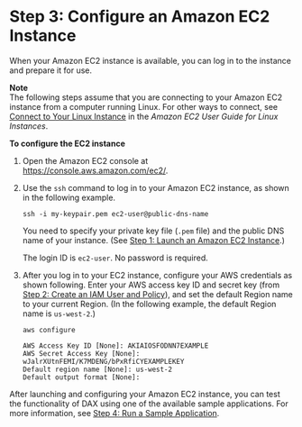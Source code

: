 # Step 3: Configure an Amazon EC2 Instance<a name="DAX.client.configure-ec2-instance"></a>

When your Amazon EC2 instance is available, you can log in to the instance and prepare it for use\.

**Note**  
The following steps assume that you are connecting to your Amazon EC2 instance from a computer running Linux\. For other ways to connect, see [Connect to Your Linux Instance](https://docs.aws.amazon.com/AWSEC2/latest/UserGuide/AccessingInstances.html) in the *Amazon EC2 User Guide for Linux Instances*\.

**To configure the EC2 instance**

1. Open the Amazon EC2 console at [https://console\.aws\.amazon\.com/ec2/](https://console.aws.amazon.com/ec2/)\.

1. Use the `ssh` command to log in to your Amazon EC2 instance, as shown in the following example\.

   ```
   ssh -i my-keypair.pem ec2-user@public-dns-name
   ```

   You need to specify your private key file \(`.pem` file\) and the public DNS name of your instance\. \(See [Step 1: Launch an Amazon EC2 Instance](DAX.client.launch-ec2-instance.md)\.\)

   The login ID is `ec2-user`\. No password is required\.

1. After you log in to your EC2 instance, configure your AWS credentials as shown following\. Enter your AWS access key ID and secret key \(from [Step 2: Create an IAM User and Policy](DAX.client.create-user-policy.md)\), and set the default Region name to your current Region\. \(In the following example, the default Region name is `us-west-2`\.\)

   ```
   aws configure
   
   AWS Access Key ID [None]: AKIAIOSFODNN7EXAMPLE
   AWS Secret Access Key [None]: wJalrXUtnFEMI/K7MDENG/bPxRfiCYEXAMPLEKEY
   Default region name [None]: us-west-2
   Default output format [None]:
   ```

After launching and configuring your Amazon EC2 instance, you can test the functionality of DAX using one of the available sample applications\. For more information, see [Step 4: Run a Sample Application](DAX.client.run-application.md)\. 